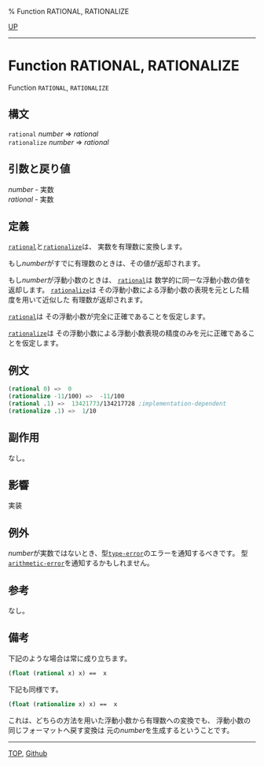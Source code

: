 % Function RATIONAL, RATIONALIZE

[UP](12.2.html)  

---

# Function **RATIONAL, RATIONALIZE**


Function `RATIONAL`, `RATIONALIZE`


## 構文

`rational` *number* => *rational*  
`rationalize` *number* => *rational*


## 引数と戻り値

*number* - 実数  
*rational* - 実数


## 定義

[`rational`](12.2.rational-function.html)と[`rationalize`](12.2.rational-function.html)は、
実数を有理数に変換します。

もし*number*がすでに有理数のときは、その値が返却されます。

もし*number*が浮動小数のときは、
[`rational`](12.2.rational-function.html)は
数学的に同一な浮動小数の値を返却します。
[`rationalize`](12.2.rational-function.html)は
その浮動小数による浮動小数の表現を元とした精度を用いて近似した
有理数が返却されます。

[`rational`](12.2.rational-function.html)は
その浮動小数が完全に正確であることを仮定します。

[`rationalize`](12.2.rational-function.html)は
その浮動小数による浮動小数表現の精度のみを元に正確であることを仮定します。


## 例文

```lisp
(rational 0) =>  0
(rationalize -11/100) =>  -11/100
(rational .1) =>  13421773/134217728 ;implementation-dependent
(rationalize .1) =>  1/10
```


## 副作用

なし。


## 影響

実装


## 例外

*number*が実数ではないとき、型[`type-error`](4.4.type-error.html)のエラーを通知するべきです。
型[`arithmetic-error`](12.2.arithmetic-error.html)を通知するかもしれません。


## 参考

なし。


## 備考

下記のような場合は常に成り立ちます。

```lisp
(float (rational x) x) ==  x
```

下記も同様です。

```lisp
(float (rationalize x) x) ==  x
```

これは、どちらの方法を用いた浮動小数から有理数への変換でも、
浮動小数の同じフォーマットへ戻す変換は
元の*number*を生成するということです。


---
[TOP](index.html),  [Github](https://github.com/nptcl/npt-japanese)

